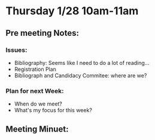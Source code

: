 # Thursday 1/28 10am-11am

## Pre meeting Notes:
### Issues:
- Bibliography: Seems like I need to do a lot of reading...
- Registration Plan
- Bibliograph and Candidacy Commitee: where are we?

### Plan for next Week:
- When do we meet?
- What's my focus for this week?

## Meeting Minuet:

